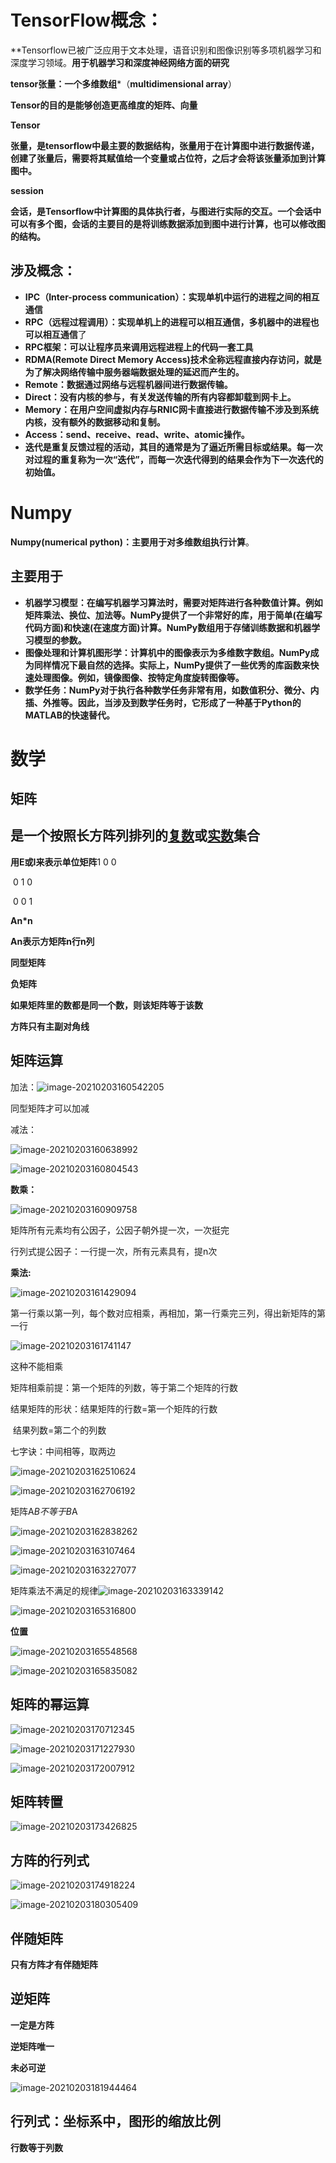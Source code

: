 # **TensorFlow概念：**

**Tensorflow已被广泛应用于文本处理，语音识别和图像识别等多项机器学习和深度学习领域。****用于机器学习和深度神经网络方面的研究****

**tensor张量：一个多维数组***（**multidimensional array**）

**Tensor的目的是能够创造更高维度的矩阵、向量**

**Tensor**

**张量，是tensorflow中最主要的数据结构，张量用于在计算图中进行数据传递，创建了张量后，需要将其赋值给一个变量或占位符，之后才会将该张量添加到计算图中。**

**session**

**会话，是Tensorflow中计算图的具体执行者，与图进行实际的交互。一个会话中可以有多个图，会话的主要目的是将训练数据添加到图中进行计算，也可以修改图的结构。**



## 涉及概念：

- **IPC（Inter-process communication）：实现单机中运行的进程之间的相互通信**
- **RPC（远程过程调用）：实现单机上的进程可以相互通信，多机器中的进程也可以相互通信**了
- **RPC框架：可以让程序员来调用远程进程上的代码一套工具**
-  **RDMA(Remote Direct Memory Access)技术全称远程直接内存访问，就是为了解决网络传输中服务器端数据处理的延迟而产生的。**
- **Remote：数据通过网络与远程机器间进行数据传输。**
- **Direct：没有内核的参与，有关发送传输的所有内容都卸载到网卡上。**
- **Memory：在用户空间虚拟内存与RNIC网卡直接进行数据传输不涉及到系统内核，没有额外的数据移动和复制。**
- **Access：send、receive、read、write、atomic操作。**
- **迭代是重复反馈过程的活动，其目的通常是为了逼近所需目标或结果。每一次对过程的重复称为一次“迭代”，而每一次迭代得到的结果会作为下一次迭代的初始值。**

# Numpy

**Numpy(numerical python)：主要用于对多维数组执行计算**。

## 主要用于

- **机器学习模型：在编写机器学习算法时，需要对矩阵进行各种数值计算。例如矩阵乘法、换位、加法等。NumPy提供了一个非常好的库，用于简单(在编写代码方面)和快速(在速度方面)计算。NumPy数组用于存储训练数据和机器学习模型的参数。**
- **图像处理和计算机图形学：计算机中的图像表示为多维数字数组。NumPy成为同样情况下最自然的选择。实际上，NumPy提供了一些优秀的库函数来快速处理图像。例如，镜像图像、按特定角度旋转图像等。**
- **数学任务：NumPy对于执行各种数学任务非常有用，如数值积分、微分、内插、外推等。因此，当涉及到数学任务时，它形成了一种基于Python的MATLAB的快速替代。**

# 数学

## **矩阵**

## **是一个按照长方阵列排列的[复数](https://baike.baidu.com/item/复数/254365)或[实数](https://baike.baidu.com/item/实数/296419)集合**

**用E或I来表示单位矩阵**1        0          0

​                                     0      1          0

​                                     0        0          1

**An*n**

**An表示方矩阵n行n列**

**同型矩阵**

**负矩阵**

**如果矩阵里的数都是同一个数，则该矩阵等于该数**

**方阵只有主副对角线**

## 矩阵运算

加法：![image-20210203160542205](C:\Users\Administrator\AppData\Roaming\Typora\typora-user-images\image-20210203160542205.png)

同型矩阵才可以加减

减法：

![image-20210203160638992](C:\Users\Administrator\AppData\Roaming\Typora\typora-user-images\image-20210203160638992.png)

![image-20210203160804543](C:\Users\Administrator\AppData\Roaming\Typora\typora-user-images\image-20210203160804543.png)

**数乘：**

![image-20210203160909758](C:\Users\Administrator\AppData\Roaming\Typora\typora-user-images\image-20210203160909758.png)

矩阵所有元素均有公因子，公因子朝外提一次，一次挺完

行列式提公因子：一行提一次，所有元素具有，提n次

**乘法:**

![image-20210203161429094](C:\Users\Administrator\AppData\Roaming\Typora\typora-user-images\image-20210203161429094.png)

第一行乘以第一列，每个数对应相乘，再相加，第一行乘完三列，得出新矩阵的第一行



![image-20210203161741147](C:\Users\Administrator\AppData\Roaming\Typora\typora-user-images\image-20210203161741147.png)

这种不能相乘

矩阵相乘前提：第一个矩阵的列数，等于第二个矩阵的行数

结果矩阵的形状：结果矩阵的行数=第一个矩阵的行数

​                             结果列数=第二个的列数

七字诀：中间相等，取两边

![image-20210203162510624](C:\Users\Administrator\AppData\Roaming\Typora\typora-user-images\image-20210203162510624.png)

![image-20210203162706192](C:\Users\Administrator\AppData\Roaming\Typora\typora-user-images\image-20210203162706192.png)

矩阵A*B不等于B*A

![image-20210203162838262](C:\Users\Administrator\AppData\Roaming\Typora\typora-user-images\image-20210203162838262.png)

![image-20210203163107464](C:\Users\Administrator\AppData\Roaming\Typora\typora-user-images\image-20210203163107464.png)

![image-20210203163227077](C:\Users\Administrator\AppData\Roaming\Typora\typora-user-images\image-20210203163227077.png)

矩阵乘法不满足的规律![image-20210203163339142](C:\Users\Administrator\AppData\Roaming\Typora\typora-user-images\image-20210203163339142.png)



![image-20210203165316800](C:\Users\Administrator\AppData\Roaming\Typora\typora-user-images\image-20210203165316800.png)

**位置**

![image-20210203165548568](C:\Users\Administrator\AppData\Roaming\Typora\typora-user-images\image-20210203165548568.png)

![image-20210203165835082](C:\Users\Administrator\AppData\Roaming\Typora\typora-user-images\image-20210203165835082.png)

## 矩阵的幂运算

![image-20210203170712345](C:\Users\Administrator\AppData\Roaming\Typora\typora-user-images\image-20210203170712345.png)

![image-20210203171227930](C:\Users\Administrator\AppData\Roaming\Typora\typora-user-images\image-20210203171227930.png)

![image-20210203172007912](C:\Users\Administrator\AppData\Roaming\Typora\typora-user-images\image-20210203172007912.png)

## 矩阵转置

![image-20210203173426825](C:\Users\Administrator\AppData\Roaming\Typora\typora-user-images\image-20210203173426825.png)

## 方阵的行列式

![image-20210203174918224](C:\Users\Administrator\AppData\Roaming\Typora\typora-user-images\image-20210203174918224.png)

![image-20210203180305409](C:\Users\Administrator\AppData\Roaming\Typora\typora-user-images\image-20210203180305409.png)

## 伴随矩阵

**只有方阵才有伴随矩阵**



## 逆矩阵

**一定是方阵**

**逆矩阵唯一**

**未必可逆**

![image-20210203181944464](C:\Users\Administrator\AppData\Roaming\Typora\typora-user-images\image-20210203181944464.png)



## **行列式：坐标系中，图形的缩放比例**

**行数等于列数**



